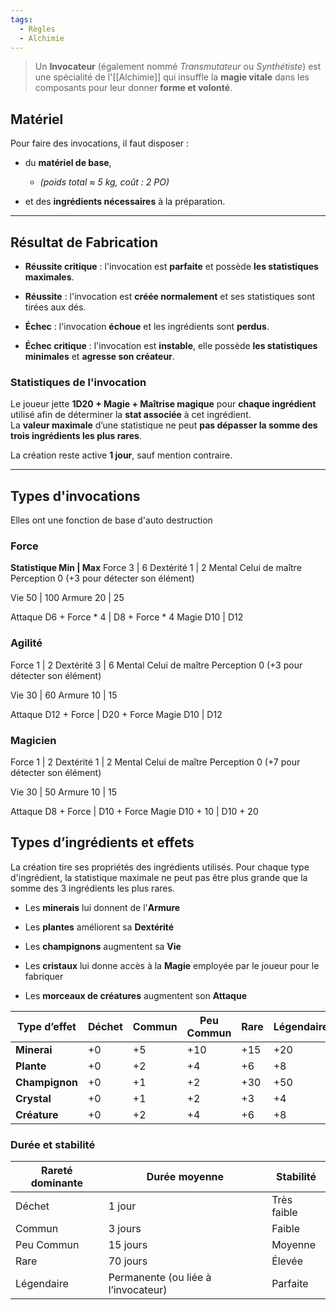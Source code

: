 ```yaml
---
tags:
  - Règles
  - Alchimie
---
```

> Un **Invocateur** (également nommé _Transmutateur_ ou _Synthétiste_) est une spécialité de l'[[Alchimie]] qui insuffle la **magie vitale** dans les composants pour leur donner **forme et volonté**.  

## Matériel

Pour faire des invocations, il faut disposer :

- du **matériel de base**,
	- _(poids total ≈ 5 kg, coût : 2 PO)_
	
- et des **ingrédients nécessaires** à la préparation.

---

## Résultat de Fabrication

- **Réussite critique** : l'invocation est **parfaite** et possède **les statistiques maximales**.
    
- **Réussite** : l'invocation est **créée normalement** et ses statistiques sont tirées aux dés.
    
- **Échec** : l'invocation **échoue** et les ingrédients sont **perdus**.
    
- **Échec critique** : l'invocation est **instable**, elle possède **les statistiques minimales** et **agresse son créateur**.

### Statistiques de l'invocation

Le joueur jette **1D20 + Magie + Maîtrise magique** pour **chaque ingrédient** utilisé afin de déterminer la **stat associée** à cet ingrédient.  
La **valeur maximale** d’une statistique ne peut **pas dépasser la somme des trois ingrédients les plus rares**.

La création reste active **1 jour**, sauf mention contraire.

---

## Types d'invocations

Elles ont une fonction de base d'auto destruction

### Force

**Statistique Min | Max**
Force 3 | 6
Dextérité 1 | 2
Mental Celui de maître
Perception 0 (+3 pour détecter son élément)

Vie 50 | 100
Armure 20 | 25

Attaque D6 + Force * 4 | D8 + Force * 4
Magie D10 | D12

### Agilité

Force 1 | 2
Dextérité 3 | 6
Mental Celui de maître
Perception 0 (+3 pour détecter son élément)

Vie 30 | 60
Armure 10 | 15

Attaque D12 + Force | D20 + Force
Magie D10 | D12

### Magicien

Force 1 | 2
Dextérité 1 | 2
Mental Celui de maître
Perception 0 (+7 pour détecter son élément)

Vie 30 | 50
Armure 10 | 15

Attaque D8 + Force | D10 + Force
Magie D10 + 10 | D10 + 20

## Types d’ingrédients et effets

La création tire ses propriétés des ingrédients utilisés.
Pour chaque type d'ingrédient, la statistique maximale ne peut pas être plus grande que la somme des 3 ingrédients les plus rares.

- Les **minerais** lui donnent de l'**Armure**
    
- Les **plantes** améliorent sa **Dextérité**
    
- Les **champignons** augmentent sa **Vie**
    
- Les **cristaux** lui donne accès à la **Magie** employée par le joueur pour le fabriquer
    
- Les **morceaux de créatures** augmentent son **Attaque**

| Type d’effet   | Déchet | Commun | Peu Commun | Rare | Légendaire |
| -------------- | ------ | ------ | ---------- | ---- | ---------- |
| **Minerai**    | +0     | +5     | +10        | +15  | +20        |
| **Plante**     | +0     | +2     | +4         | +6   | +8         |
| **Champignon** | +0     | +1     | +2         | +30  | +50        |
| **Crystal**    | +0     | +1     | +2         | +3   | +4         |
| **Créature**   | +0     | +2     | +4         | +6   | +8         |
### **Durée et stabilité**

| Rareté dominante | Durée moyenne                       | Stabilité   |
| ---------------- | ----------------------------------- | ----------- |
| Déchet           | 1 jour                              | Très faible |
| Commun           | 3 jours                             | Faible      |
| Peu Commun       | 15 jours                            | Moyenne     |
| Rare             | 70 jours                            | Élevée      |
| Légendaire       | Permanente (ou liée à l’invocateur) | Parfaite    |

